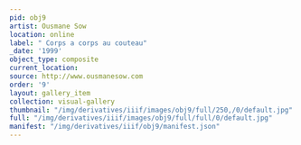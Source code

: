 ```yaml
---
pid: obj9
artist: Ousmane Sow
location: online
label: " Corps a corps au couteau"
_date: '1999'
object_type: composite
current_location: 
source: http://www.ousmanesow.com
order: '9'
layout: gallery_item
collection: visual-gallery
thumbnail: "/img/derivatives/iiif/images/obj9/full/250,/0/default.jpg"
full: "/img/derivatives/iiif/images/obj9/full/full/0/default.jpg"
manifest: "/img/derivatives/iiif/obj9/manifest.json"
---
```

